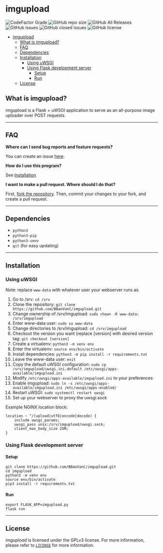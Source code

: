 # imgupload

![CodeFactor Grade](https://img.shields.io/codefactor/grade/github/BBaoVanC/imgupload/master?color=blue)
![GitHub repo size](https://img.shields.io/github/repo-size/bbaovanc/imgupload?color=blue)
![GitHub All Releases](https://img.shields.io/github/downloads/bbaovanc/imgupload/total?color=blue)
![GitHub issues](https://img.shields.io/github/issues/bbaovanc/imgupload?color=blue)
![GitHub closed issues](https://img.shields.io/github/issues-closed/bbaovanc/imgupload?color=blue)
![GitHub license](https://img.shields.io/github/license/bbaovanc/imgupload?color=blue)

- [imgupload](#imgupload)
  - [What is imgupload?](#what-is-imgupload)
  - [FAQ](#faq)
  - [Dependencies](#dependencies)
  - [Installation](#installation)
    - [Using uWSGI](#using-uwsgi)
    - [Using Flask development server](#using-flask-development-server)
      - [Setup](#setup)
      - [Run](#run)
  - [License](#license)

## What is imgupload?

imgupload is a Flask + uWSGI application to serve as an all-purpose image uploader over POST requests.

---

## FAQ

**Where can I send bug reports and feature requests?**

You can create an issue [here](https://github.com/BBaoVanC/imgupload/issues).

**How do I use this program?**

See [Installation](#installation)

**I want to make a pull request. Where should I do that?**

First, [fork the repository](https://github.com/BBaoVanC/imgupload/fork). Then, commit your changes to your fork, and create a pull request.

---

## Dependencies

- `python3`
- `python3-pip`
- `python3-venv`
- `git` (for easy updating)

---

## Installation

### Using uWSGI

Note: replace `www-data` with whatever user your webserver runs as.

1. Go to /srv: `cd /srv`
2. Clone the repository: `git clone https://github.com/BBaoVanC/imgupload.git`
3. Change ownership of /srv/imgupload: `sudo chown -R www-data: /srv/imgupload`
4. Enter www-data user: `sudo su www-data`
5. Change directories to /srv/imgupload: `cd /srv/imgupload`
6. Checkout the version you want (replace [version] with desired version tag: `git checkout [version]`
7. Create a virtualenv: `python3 -m venv env`
8. Enter the virtualenv: `source env/bin/activate`
9. Install dependencies: `python3 -m pip install -r requirements.txt`
10. Leave the www-data user: `exit`
11. Copy the default uWSGI configuration: `sudo cp /srv/imgupload/uwsgi.ini.default /etc/uwsgi/apps-available/imgupload.ini`
12. Modify `/etc/uwsgi/apps-available/imgupload.ini` to your preferences
13. Enable imgupload: `sudo ln -s /etc/uwsgi/apps-available/imgupload.ini /etc/uwsgi/apps-enabled/`
14. Restart uWSGI: `sudo systemctl restart uwsgi`
15. Set up your webserver to proxy the uwsgi.sock

Example NGINX location block:

```nginx
location ~ ^/(upload|utf8|encode|decode) {
    include uwsgi_params;
    uwsgi_pass unix:/srv/imgupload/uwsgi.sock;
    client_max_body_size 25M;
}
```

### Using Flask development server

#### Setup

```shell
git clone https://github.com/BBaoVanC/imgupload.git
cd imgupload
python3 -m venv env
source env/bin/activate
pip3 install -r requirements.txt
```

#### Run

```shell
export FLASK_APP=imgupload.py
flask run
```

---

## License

_imgupload_ is licensed under the GPLv3 license. For more information, please refer to [`LICENSE`](https://github.com/BBaoVanC/imgupload/blob/master/LICENSE) for more information.
